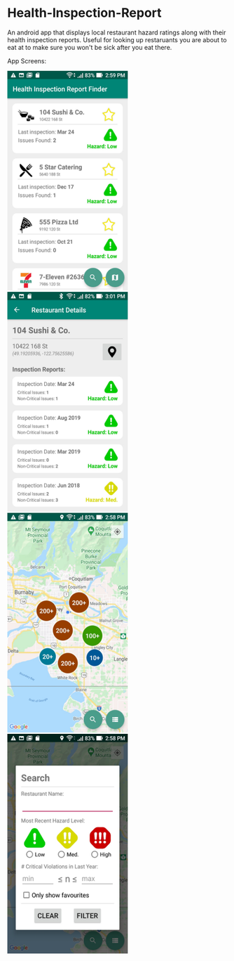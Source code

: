 # Health-Inspection-Report

An android app that displays local restaurant hazard ratings along with their health inspection reports. Useful for looking 
up restaruants you are about to eat at to make sure you won't be sick after you eat there.
<br>

App Screens:

<p float = "left">
<img src="https://github.com/amosisok/Health-Inspection-Report/blob/master/Screenshot_20200904-145906.jpg" width="275" height="500"> 
  &nbsp;&nbsp;&nbsp;&nbsp;&nbsp;&nbsp;&nbsp;&nbsp;&nbsp;&nbsp;&nbsp;&nbsp;
<img src="https://github.com/amosisok/Health-Inspection-Report/blob/master/Screenshot_20200904-150156.jpg" width="275" height="500">
   &nbsp;&nbsp;&nbsp;&nbsp;&nbsp;&nbsp;&nbsp;&nbsp;&nbsp;&nbsp;&nbsp;&nbsp;
<img src="https://github.com/amosisok/Health-Inspection-Report/blob/master/Screenshot_20200904-145851.jpg" width="275" height="500">
   &nbsp;&nbsp;&nbsp;&nbsp;&nbsp;&nbsp;&nbsp;&nbsp;&nbsp;&nbsp;&nbsp;&nbsp;
  <img src="https://github.com/amosisok/Health-Inspection-Report/blob/master/Screenshot_20200904-145859.jpg" width="275" height="500">
  &nbsp;&nbsp;&nbsp;&nbsp;&nbsp;&nbsp;&nbsp;&nbsp;&nbsp;&nbsp;&nbsp;&nbsp;
</p>
